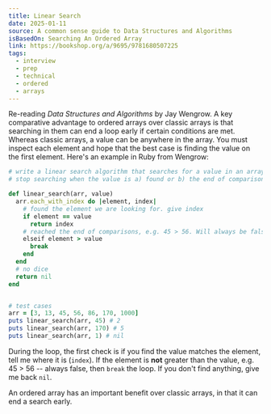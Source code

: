```yaml
---
title: Linear Search
date: 2025-01-11
source: A common sense guide to Data Structures and Algorithms
isBasedOn: Searching An Ordered Array
link: https://bookshop.org/a/9695/9781680507225
tags:
  - interview
  - prep
  - technical
  - ordered
  - arrays
---
```

Re-reading *Data Structures and Algorithms* by Jay Wengrow. A key comparative advantage to ordered arrays over classic arrays is that searching in them can end a loop early if certain conditions are met. Whereas classic arrays, a value can be anywhere in the array. You must inspect each element and hope that the best case is finding the value on the first element. Here's an example in Ruby from Wengrow:

```ruby
# write a linear search algorithm that searches for a value in an array.
# stop searching when the value is a) found or b) the end of comparisons are reached or c) value is not founded

def linear_search(arr, value)
  arr.each_with_index do |element, index|
    # found the element we are looking for. give index
    if element == value
      return index
    # reached the end of comparisons, e.g. 45 > 56. Will always be false. exit out of loop.
    elseif element > value
      break
    end
  end
  # no dice
  return nil
end


# test cases
arr = [3, 13, 45, 56, 86, 170, 1000]
puts linear_search(arr, 45) # 2
puts linear_search(arr, 170) # 5
puts linear_search(arr, 1) # nil
```

During the loop, the first check is if you find the value matches the element, tell me where it is (`index`). If the element is **not** greater than the value, e.g. 45 > 56 -- always false, then `break` the loop. If you don't find anything, give me back `nil`.

An ordered array has an important benefit over classic arrays, in that it can end a search early.